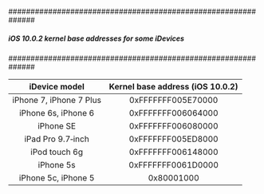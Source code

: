 ##############################################################
##### iOS 10.0.2 kernel base addresses for some iDevices #####
##############################################################

|      iDevice model      | Kernel base address (iOS 10.0.2) |
| :---------------------: | :------------------------------: |
| iPhone 7, iPhone 7 Plus |        0xFFFFFFF005E70000        |
|   iPhone 6s, iPhone 6   |        0xFFFFFFF006064000        |
|        iPhone SE        |        0xFFFFFFF006080000        |
|    iPad Pro 9.7‑inch    |        0xFFFFFFF005ED8000        |
|      iPod touch 6g      |        0xFFFFFFF006148000        |
|        iPhone 5s        |        0xFFFFFFF0061D0000        |
|   iPhone 5c, iPhone 5   |            0x80001000            |
